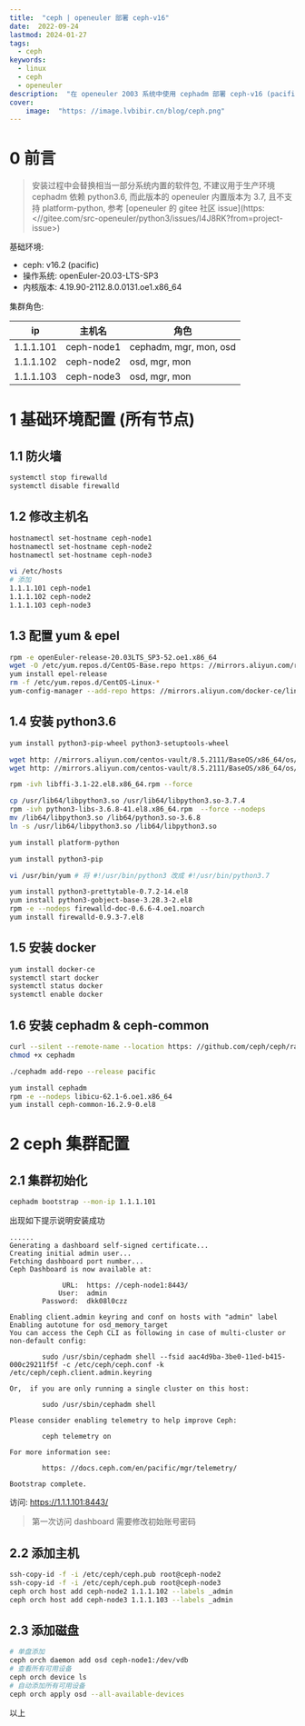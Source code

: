 ```yaml
---
title:  "ceph | openeuler 部署 ceph-v16" 
date:  2022-09-24
lastmod: 2024-01-27
tags:
  - ceph
keywords:
  - linux
  - ceph
  - openeuler
description:  "在 openeuler 2003 系统中使用 cephadm 部署 ceph-v16 (pacific) 集群" 
cover: 
    image:  "https: //image.lvbibir.cn/blog/ceph.png" 
---
```


# 0 前言

> 安装过程中会替换相当一部分系统内置的软件包, 不建议用于生产环境
> cephadm 依赖 python3.6, 而此版本的 openeuler 内置版本为 3.7, 且不支持 platform-python, 参考 [openeuler 的 gitee 社区 issue](https: <//gitee.com/src-openeuler/python3/issues/I4J8RK?from=project-issue>)

基础环境:

- ceph: v16.2 (pacific)
- 操作系统: openEuler-20.03-LTS-SP3
- 内核版本: 4.19.90-2112.8.0.0131.oe1.x86_64

集群角色:

| ip        | 主机名     | 角色                |
| --------- | ---------- | ------------------- |
| 1.1.1.101 | ceph-node1 | cephadm, mgr, mon, osd |
| 1.1.1.102 | ceph-node2 | osd, mgr, mon         |
| 1.1.1.103 | ceph-node3 | osd, mgr, mon         |

# 1 基础环境配置 (所有节点)

## 1.1 防火墙

```bash
systemctl stop firewalld
systemctl disable firewalld
```

## 1.2 修改主机名

```bash
hostnamectl set-hostname ceph-node1
hostnamectl set-hostname ceph-node2
hostnamectl set-hostname ceph-node3

vi /etc/hosts
# 添加
1.1.1.101 ceph-node1
1.1.1.102 ceph-node2
1.1.1.103 ceph-node3
```

## 1.3 配置 yum & epel

```bash
rpm -e openEuler-release-20.03LTS_SP3-52.oe1.x86_64
wget -O /etc/yum.repos.d/CentOS-Base.repo https: //mirrors.aliyun.com/repo/Centos-vault-8.5.2111.repo
yum install epel-release
rm -f /etc/yum.repos.d/CentOS-Linux-*
yum-config-manager --add-repo https: //mirrors.aliyun.com/docker-ce/linux/centos/docker-ce.repo
```

## 1.4 安装 python3.6

```bash
yum install python3-pip-wheel python3-setuptools-wheel

wget http: //mirrors.aliyun.com/centos-vault/8.5.2111/BaseOS/x86_64/os/Packages/python3-libs-3.6.8-41.el8.x86_64.rpm
wget http: //mirrors.aliyun.com/centos-vault/8.5.2111/BaseOS/x86_64/os/Packages/libffi-3.1-22.el8.x86_64.rpm

rpm -ivh libffi-3.1-22.el8.x86_64.rpm --force

cp /usr/lib64/libpython3.so /usr/lib64/libpython3.so-3.7.4
rpm -ivh python3-libs-3.6.8-41.el8.x86_64.rpm  --force --nodeps
mv /lib64/libpython3.so /lib64/python3.so-3.6.8
ln -s /usr/lib64/libpython3.so /lib64/libpython3.so

yum install platform-python

yum install python3-pip

vi /usr/bin/yum # 将 #!/usr/bin/python3 改成 #!/usr/bin/python3.7

yum install python3-prettytable-0.7.2-14.el8
yum install python3-gobject-base-3.28.3-2.el8
rpm -e --nodeps firewalld-doc-0.6.6-4.oe1.noarch
yum install firewalld-0.9.3-7.el8
```

## 1.5 安装 docker

```bash
yum install docker-ce
systemctl start docker
systemctl status docker
systemctl enable docker
```

## 1.6 安装 cephadm & ceph-common

```bash
curl --silent --remote-name --location https: //github.com/ceph/ceph/raw/pacific/src/cephadm/cephadm
chmod +x cephadm

./cephadm add-repo --release pacific

yum install cephadm
rpm -e --nodeps libicu-62.1-6.oe1.x86_64
yum install ceph-common-16.2.9-0.el8
```

# 2 ceph 集群配置

## 2.1 集群初始化

```bash
cephadm bootstrap --mon-ip 1.1.1.101
```

出现如下提示说明安装成功

```plaintext
......
Generating a dashboard self-signed certificate...
Creating initial admin user...
Fetching dashboard port number...
Ceph Dashboard is now available at: 

             URL:  https: //ceph-node1:8443/
            User:  admin
        Password:  dkk08l0czz

Enabling client.admin keyring and conf on hosts with "admin" label
Enabling autotune for osd_memory_target
You can access the Ceph CLI as following in case of multi-cluster or non-default config: 

        sudo /usr/sbin/cephadm shell --fsid aac4d9ba-3be0-11ed-b415-000c29211f5f -c /etc/ceph/ceph.conf -k /etc/ceph/ceph.client.admin.keyring

Or,  if you are only running a single cluster on this host: 

        sudo /usr/sbin/cephadm shell

Please consider enabling telemetry to help improve Ceph: 

        ceph telemetry on

For more information see: 

        https: //docs.ceph.com/en/pacific/mgr/telemetry/

Bootstrap complete.
```

访问: <https://1.1.1.101:8443/>

> 第一次访问 dashboard 需要修改初始账号密码

## 2.2 添加主机

```bash
ssh-copy-id -f -i /etc/ceph/ceph.pub root@ceph-node2
ssh-copy-id -f -i /etc/ceph/ceph.pub root@ceph-node3
ceph orch host add ceph-node2 1.1.1.102 --labels _admin
ceph orch host add ceph-node3 1.1.1.103 --labels _admin
```

## 2.3 添加磁盘

```bash
# 单盘添加
ceph orch daemon add osd ceph-node1:/dev/vdb
# 查看所有可用设备
ceph orch device ls
# 自动添加所有可用设备
ceph orch apply osd --all-available-devices
```

以上

